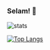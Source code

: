 ### Selam! 👋

![stats](https://github-readme-stats.vercel.app/api?username=mericcan41&theme=react&show_icons=true)

[![Top Langs](https://github-readme-stats.vercel.app/api/top-langs/?username=mericcan41&theme=react)](https://github.com/anuraghazra/github-readme-stats)
